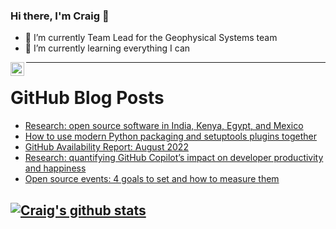 ### Hi there, I'm Craig 👋

<!--
**CraigTeelFugro/CraigTeelFugro** is a ✨ _special_ ✨ repository because its `README.md` (this file) appears on your GitHub profile.

Here are some ideas to get you started:
-->

- 🔭 I’m currently Team Lead for the Geophysical Systems team
- 🌱 I’m currently learning everything I can

[<img align="left" alt="Craig Teel | LinkedIn" width="22px" src="https://cdn.jsdelivr.net/npm/simple-icons@v3/icons/linkedin.svg" />][linkedin]

---

# GitHub Blog Posts

<!-- BLOG-POST-LIST:START -->
- [Research: open source software in India, Kenya, Egypt, and Mexico](https://github.blog/2022-09-08-research-open-source-software-in-india-kenya-egypt-and-mexico/)
- [How to use modern Python packaging and setuptools plugins together](https://opensource.com/article/22/9/modern-python-packaging-setuptools-plugins)
- [GitHub Availability Report: August 2022](https://github.blog/2022-09-07-github-availability-report-august-2022/)
- [Research: quantifying GitHub Copilot’s impact on developer productivity and happiness](https://github.blog/2022-09-07-research-quantifying-github-copilots-impact-on-developer-productivity-and-happiness/)
- [Open source events: 4 goals to set and how to measure them](https://opensource.com/article/22/9/measure-success-your-open-source-event)
<!-- BLOG-POST-LIST:END -->

## [![Craig's github stats](https://github-readme-stats.vercel.app/api?username=craigteelfugro)](https://github.com/anuraghazra/github-readme-stats)


[linkedin]: https://linkedin.com/in/craig-teel-b8786771

